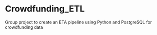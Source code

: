 # Crowdfunding_ETL
Group project to create an ETA pipeline using Python and PostgreSQL for crowdfunding data
